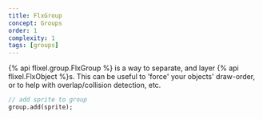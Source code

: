 ```yaml
---
title: FlxGroup
concept: Groups
order: 1
complexity: 1
tags: [groups]
---
```

{% api flixel.group.FlxGroup %} is a way to separate, and layer {% api flixel.FlxObject %}s. This can be useful to 'force' your objects' draw-order, or to help with overlap/collision detection, etc. 

```haxe
// add sprite to group
group.add(sprite);
```
